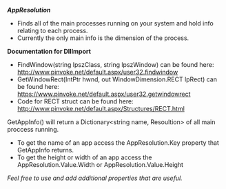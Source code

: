  ***AppResolution*** 
- Finds all of the main processes running on your system and hold info relating to each process.
- Currently the only main info is the dimension of the process.


**Documentation for DllImport**
- FindWindow(string lpszClass, string lpszWindow) can be found here: http://www.pinvoke.net/default.aspx/user32.findwindow
- GetWindowRect(IntPtr hwnd, out WindowDimension.RECT lpRect) can be found here: https://www.pinvoke.net/default.aspx/user32.getwindowrect
- Code for RECT struct can be found here: http://www.pinvoke.net/default.aspx/Structures/RECT.html


GetAppInfo() will return a Dictionary<string name, Resoultion> of all main proccess running.
- To get the name of an app access the AppResolution.Key property that GetAppInfo returns.
- To get the height or width of an app access the AppResolution.Value.Width or AppResolution.Value.Height


*Feel free to use and add additional properties that are useful.* 
